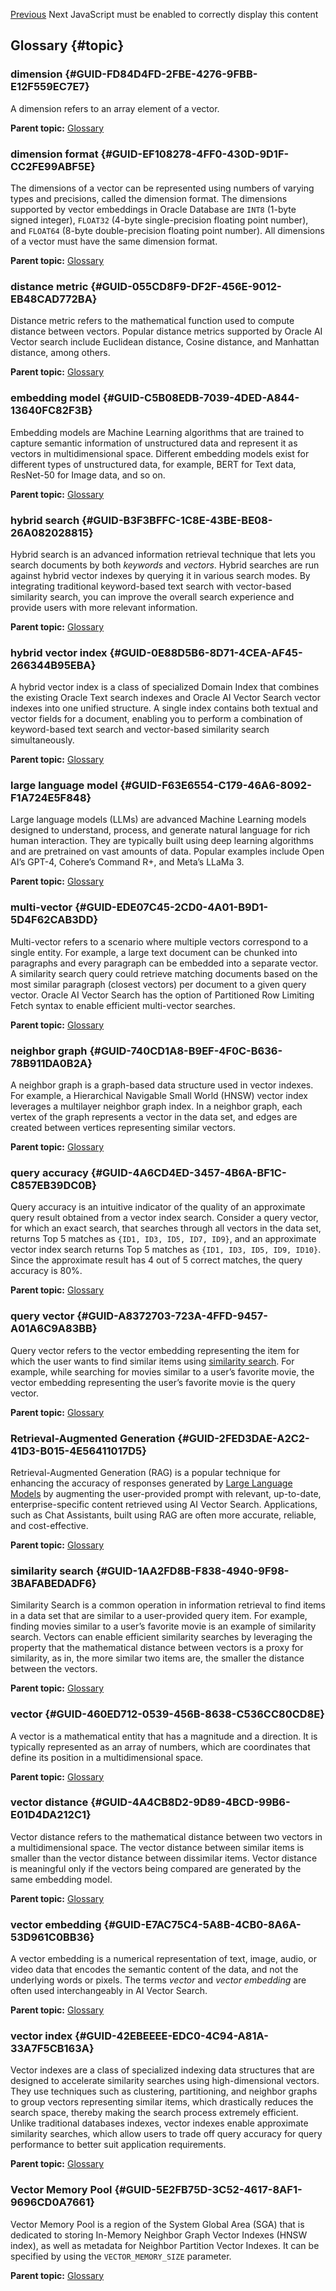[Previous](python-classes-convert-pretrained-models-onnx-models-deprecated.md) Next JavaScript must be enabled to correctly display this content 

## Glossary {#topic}

### dimension {#GUID-FD84D4FD-2FBE-4276-9FBB-E12F559EC7E7}

A dimension refers to an array element of a vector.

**Parent topic:** [Glossary](Chunk308553872.md)

### dimension format {#GUID-EF108278-4FF0-430D-9D1F-CC2FE99ABF5E}

The dimensions of a vector can be represented using numbers of varying types and precisions, called the dimension format. The dimensions supported by vector embeddings in Oracle Database are `INT8` (1-byte signed integer), `FLOAT32` (4-byte single-precision floating point number), and `FLOAT64` (8-byte double-precision floating point number). All dimensions of a vector must have the same dimension format. 

**Parent topic:** [Glossary](Chunk308553872.md)

### distance metric {#GUID-055CD8F9-DF2F-456E-9012-EB48CAD772BA}

Distance metric refers to the mathematical function used to compute distance between vectors. Popular distance metrics supported by Oracle AI Vector search include Euclidean distance, Cosine distance, and Manhattan distance, among others.

**Parent topic:** [Glossary](Chunk308553872.md)

### embedding model {#GUID-C5B08EDB-7039-4DED-A844-13640FC82F3B}

Embedding models are Machine Learning algorithms that are trained to capture semantic information of unstructured data and represent it as vectors in multidimensional space. Different embedding models exist for different types of unstructured data, for example, BERT for Text data, ResNet-50 for Image data, and so on.

**Parent topic:** [Glossary](Chunk308553872.md)

### hybrid search {#GUID-B3F3BFFC-1C8E-43BE-BE08-26A082028815}

Hybrid search is an advanced information retrieval technique that lets you search documents by both *keywords* and *vectors*. Hybrid searches are run against hybrid vector indexes by querying it in various search modes. By integrating traditional keyword-based text search with vector-based similarity search, you can improve the overall search experience and provide users with more relevant information. 

**Parent topic:** [Glossary](Chunk308553872.md)

### hybrid vector index {#GUID-0E88D5B6-8D71-4CEA-AF45-266344B95EBA}

A hybrid vector index is a class of specialized Domain Index that combines the existing Oracle Text search indexes and Oracle AI Vector Search vector indexes into one unified structure. A single index contains both textual and vector fields for a document, enabling you to perform a combination of keyword-based text search and vector-based similarity search simultaneously.

**Parent topic:** [Glossary](Chunk308553872.md)

### large language model {#GUID-F63E6554-C179-46A6-8092-F1A724E5F848}

Large language models (LLMs) are advanced Machine Learning models designed to understand, process, and generate natural language for rich human interaction. They are typically built using deep learning algorithms and are pretrained on vast amounts of data. Popular examples include Open AI’s GPT-4, Cohere’s Command R+, and Meta’s LLaMa 3.

**Parent topic:** [Glossary](Chunk308553872.md)

### multi-vector {#GUID-EDE07C45-2CD0-4A01-B9D1-5D4F62CAB3DD}

Multi-vector refers to a scenario where multiple vectors correspond to a single entity. For example, a large text document can be chunked into paragraphs and every paragraph can be embedded into a separate vector. A similarity search query could retrieve matching documents based on the most similar paragraph (closest vectors) per document to a given query vector. Oracle AI Vector Search has the option of Partitioned Row Limiting Fetch syntax to enable efficient multi-vector searches.

**Parent topic:** [Glossary](Chunk308553872.md)

### neighbor graph {#GUID-740CD1A8-B9EF-4F0C-B636-78B911DA0B2A}

A neighbor graph is a graph-based data structure used in vector indexes. For example, a Hierarchical Navigable Small World (HNSW) vector index leverages a multilayer neighbor graph index. In a neighbor graph, each vertex of the graph represents a vector in the data set, and edges are created between vertices representing similar vectors.

**Parent topic:** [Glossary](Chunk308553872.md)

### query accuracy {#GUID-4A6CD4ED-3457-4B6A-BF1C-C857EB39DC0B}

Query accuracy is an intuitive indicator of the quality of an approximate query result obtained from a vector index search. Consider a query vector, for which an exact search, that searches through all vectors in the data set, returns Top 5 matches as `{ID1, ID3, ID5, ID7, ID9}`, and an approximate vector index search returns Top 5 matches as `{ID1, ID3, ID5, ID9, ID10}`. Since the approximate result has 4 out of 5 correct matches, the query accuracy is 80%. 

**Parent topic:** [Glossary](Chunk308553872.md)

### query vector {#GUID-A8372703-723A-4FFD-9457-A01A6C9A83BB}

Query vector refers to the vector embedding representing the item for which the user wants to find similar items using [similarity search](Chunk308553872.md#GUID-1AA2FD8B-F838-4940-9F98-3BAFABEDADF6). For example, while searching for movies similar to a user’s favorite movie, the vector embedding representing the user’s favorite movie is the query vector. 

**Parent topic:** [Glossary](Chunk308553872.md)

### Retrieval-Augmented Generation {#GUID-2FED3DAE-A2C2-41D3-B015-4E56411017D5}

Retrieval-Augmented Generation (RAG) is a popular technique for enhancing the accuracy of responses generated by [Large Language Models](Chunk308553872.md#GUID-F63E6554-C179-46A6-8092-F1A724E5F848) by augmenting the user-provided prompt with relevant, up-to-date, enterprise-specific content retrieved using AI Vector Search. Applications, such as Chat Assistants, built using RAG are often more accurate, reliable, and cost-effective. 

**Parent topic:** [Glossary](Chunk308553872.md)

### similarity search {#GUID-1AA2FD8B-F838-4940-9F98-3BAFABEDADF6}

Similarity Search is a common operation in information retrieval to find items in a data set that are similar to a user-provided query item. For example, finding movies similar to a user’s favorite movie is an example of similarity search. Vectors can enable efficient similarity searches by leveraging the property that the mathematical distance between vectors is a proxy for similarity, as in, the more similar two items are, the smaller the distance between the vectors.

**Parent topic:** [Glossary](Chunk308553872.md)

### vector {#GUID-460ED712-0539-456B-8638-C536CC80CD8E}

A vector is a mathematical entity that has a magnitude and a direction. It is typically represented as an array of numbers, which are coordinates that define its position in a multidimensional space. 

**Parent topic:** [Glossary](Chunk308553872.md)

### vector distance {#GUID-4A4CB8D2-9D89-4BCD-99B6-E01D4DA212C1}

Vector distance refers to the mathematical distance between two vectors in a multidimensional space. The vector distance between similar items is smaller than the vector distance between dissimilar items. Vector distance is meaningful only if the vectors being compared are generated by the same embedding model.

**Parent topic:** [Glossary](Chunk308553872.md)

### vector embedding {#GUID-E7AC75C4-5A8B-4CB0-8A6A-53D961C0BB36}

A vector embedding is a numerical representation of text, image, audio, or video data that encodes the semantic content of the data, and not the underlying words or pixels. The terms *vector* and *vector embedding* are often used interchangeably in AI Vector Search. 

**Parent topic:** [Glossary](Chunk308553872.md)

### vector index {#GUID-42EBEEEE-EDC0-4C94-A81A-33A7F5CB163A}

Vector indexes are a class of specialized indexing data structures that are designed to accelerate similarity searches using high-dimensional vectors. They use techniques such as clustering, partitioning, and neighbor graphs to group vectors representing similar items, which drastically reduces the search space, thereby making the search process extremely efficient. Unlike traditional databases indexes, vector indexes enable approximate similarity searches, which allow users to trade off query accuracy for query performance to better suit application requirements.

**Parent topic:** [Glossary](Chunk308553872.md)

### Vector Memory Pool {#GUID-5E2FB75D-3C52-4617-8AF1-9696CD0A7661}

Vector Memory Pool is a region of the System Global Area (SGA) that is dedicated to storing In-Memory Neighbor Graph Vector Indexes (HNSW index), as well as metadata for Neighbor Partition Vector Indexes. It can be specified by using the `VECTOR_MEMORY_SIZE` parameter. 

**Parent topic:** [Glossary](Chunk308553872.md)
